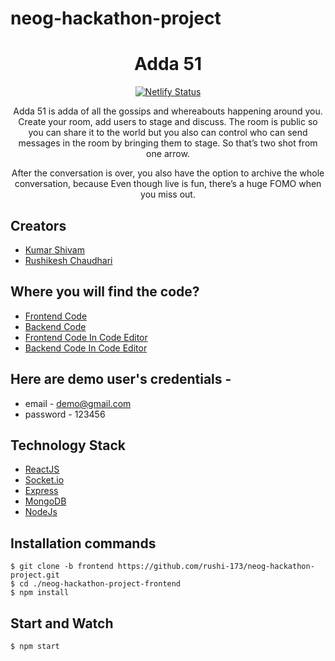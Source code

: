 # neog-hackathon-project

<div align="center">
    <h1>Adda 51</h1>
     <a href="https://adda51.netlify.app/"><img src="https://api.netlify.com/api/v1/badges/7a3c7d1b-89b2-47ce-9bbc-034842bfdccb/deploy-status" alt="Netlify Status"></a>     
      <p>
      Adda 51 is adda of all the gossips and whereabouts happening around you. Create your room, add users to stage and discuss. The room is public so you can share it to the world but you also can control who can send messages in the room by bringing them to stage. So that’s two shot from one arrow. 
      </p>
      <p>
      After the conversation is over, you also have the option to archive the whole conversation, because Even though live is fun, there’s a huge FOMO when you miss out.
      </p>
</div>

## Creators

- [Kumar Shivam](https://github.com/kshivam99/)
- [Rushikesh Chaudhari](https://github.com/rushi-173)

## Where you will find the code?

- [Frontend Code](https://github.com/rushi-173/neog-hackathon-project/tree/frontend)
- [Backend Code](https://github.com/rushi-173/neog-hackathon-project/tree/backend)
- [Frontend Code In Code Editor](https://github1s.com/rushi-173/neog-hackathon-project/tree/frontend)
- [Backend Code In Code Editor](https://github1s.com/rushi-173/neog-hackathon-project/tree/backend)

## Here are demo user's credentials -

- email - demo@gmail.com
- password - 123456

## Technology Stack

- [ReactJS](https://reactjs.org/)
- [Socket.io](https://socket.io/)
- [Express](https://expressjs.com/)
- [MongoDB](https://www.mongodb.com/)
- [NodeJs](https://nodejs.org/en/)

## Installation commands

```
$ git clone -b frontend https://github.com/rushi-173/neog-hackathon-project.git
$ cd ./neog-hackathon-project-frontend
$ npm install
```

## Start and Watch

```
$ npm start
```
